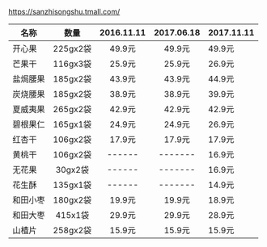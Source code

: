 https://sanzhisongshu.tmall.com/
 
 
| 名称 |  数量  | 2016.11.11 | 2017.06.18 | 2017.11.11 |
| --- |  :---: | :-------: | :---------: | --------- |
| 开心果 | 225gx2袋 | 49.9元 | 49.9元 | 49.9元 |
| 芒果干 | 116gx3袋 | 25.9元 | 25.9元 | 26.9元 |
| 盐焗腰果 | 185gx2袋 | 43.9元 | 43.9元 | 44.9元 |
| 炭烧腰果 | 185gx2袋 | 38.9元 | 38.9元 | 39.9元 |
| 夏威夷果 | 265gx2袋 | 42.9元 | 42.9元 | 42.9元 |
| 碧根果仁 | 165gx1袋 | 24.9元 | 24.9元 | 26.9元 |
| 红杏干 | 106gx2袋 | 17.9元 | 17.9元 | 17.9元 |
| 黄桃干 | 106gx2袋 | ------ | ------- | 16.9元 |
| 无花果 | 30gx2袋 | ------ | ------- | 16.9元 |
| 花生酥 | 135gx1袋 | ------ | ------- | 14.9元 |
| 和田小枣 | 180gx2袋 | 19.9元 | 19.9元 | 18.9元 |
| 和田大枣 | 415x1袋 | 29.9元 | 29.9元 | 28.9元 |
| 山楂片 | 258gx2袋 | 15.9元 | 15.9元 | 15.9元 |
  

